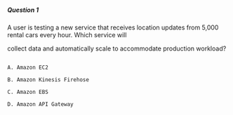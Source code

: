 ##### Question 1


A user is testing a new service that receives location updates from 5,000 rental cars every hour. Which service will

collect data and automatically scale to accommodate production workload?


```

A. Amazon EC2

B. Amazon Kinesis Firehose

C. Amazon EBS

D. Amazon API Gateway

```

